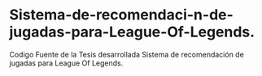 # Sistema-de-recomendaci-n-de-jugadas-para-League-Of-Legends.
Codigo Fuente de la Tesis desarrollada Sistema de recomendación de jugadas para League Of Legends.
